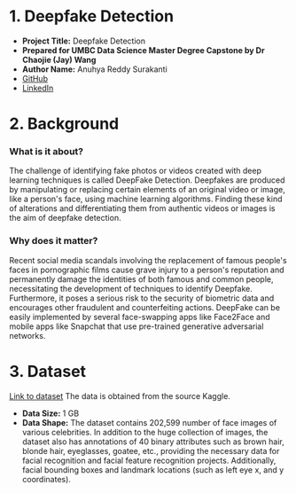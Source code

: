 # 1. Deepfake Detection 
- **Project Title:** Deepfake Detection
- **Prepared for UMBC Data Science Master Degree Capstone by Dr Chaojie (Jay) Wang**
- **Author Name:** Anuhya Reddy Surakanti
- [GitHub](https://github.com/anuhyasurakanti)
- [LinkedIn](https://www.linkedin.com/in/anuhya-reddy-surakanti/)

# 2. Background
### What is it about?
The challenge of identifying fake photos or videos created with deep learning techniques is called DeepFake Detection. Deepfakes are produced by manipulating or replacing certain elements of an original video or image, like a person's face, using machine learning algorithms. Finding these kind of alterations and differentiating them from authentic videos or images is the aim of deepfake detection.

### Why does it matter?
Recent social media scandals involving the replacement of famous people's faces in pornographic films cause grave injury to a person's reputation and permanently damage the identities of both famous and common people, necessitating the development of techniques to identify Deepfake.
Furthermore, it poses a serious risk to the security of biometric data and encourages other fraudulent and counterfeiting actions. DeepFake can be easily implemented by several face-swapping apps like Face2Face and mobile apps like Snapchat that use pre-trained generative adversarial networks.

# 3. Dataset
[Link to dataset](https://www.kaggle.com/datasets/jessicali9530/celeba-dataset/data)
The data is obtained from the source Kaggle. 
- **Data Size:** 1 GB
- **Data Shape:** The dataset contains 202,599 number of face images of various celebrities. In addition to the huge collection of images, the dataset also has annotations of 40 binary attributes such as brown hair, blonde hair, eyeglasses, goatee, etc., providing the necessary data for facial recognition and facial feature recognition projects. Additionally, facial bounding boxes and landmark locations (such as left eye x, and y coordinates).
